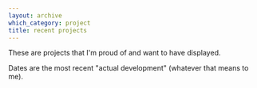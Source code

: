 ```yaml
---
layout: archive
which_category: project
title: recent projects
---
```


These are projects that I'm proud of and want to have displayed.

Dates are the most recent "actual development" (whatever that means to me).
